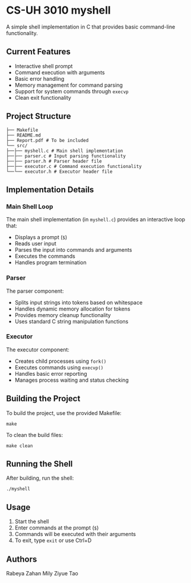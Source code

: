 # CS-UH 3010 myshell

A simple shell implementation in C that provides basic command-line functionality.

## Current Features

- Interactive shell prompt
- Command execution with arguments
- Basic error handling
- Memory management for command parsing
- Support for system commands through `execvp`
- Clean exit functionality

## Project Structure
```
├── Makefile
├── README.md
├── Report.pdf # To be included
└── src/
├──├── myshell.c # Main shell implementation
├──├── parser.c # Input parsing functionality
├──├── parser.h # Parser header file
├──├── executor.c # Command execution functionality
└──└── executor.h # Executor header file
```

## Implementation Details

### Main Shell Loop
The main shell implementation (in `myshell.c`) provides an interactive loop that:
- Displays a prompt (`$`)
- Reads user input
- Parses the input into commands and arguments
- Executes the commands
- Handles program termination

### Parser
The parser component:
- Splits input strings into tokens based on whitespace
- Handles dynamic memory allocation for tokens
- Provides memory cleanup functionality
- Uses standard C string manipulation functions

### Executor
The executor component:
- Creates child processes using `fork()`
- Executes commands using `execvp()`
- Handles basic error reporting
- Manages process waiting and status checking

## Building the Project

To build the project, use the provided Makefile:
```
make
```
To clean the build files:
```
make clean
```

## Running the Shell

After building, run the shell:
```
./myshell
```

## Usage

1. Start the shell
2. Enter commands at the prompt (`$`)
3. Commands will be executed with their arguments
4. To exit, type `exit` or use Ctrl+D

## Authors
Rabeya Zahan Mily
Ziyue Tao